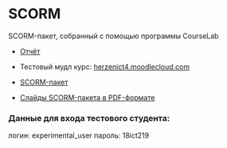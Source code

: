 # SCORM
SCORM-пакет, собранный с помощью программы CourseLab

- [Отчёт](https://github.com/Yalkinzsun/SCORM/blob/master/SCORM_report.pdf)

- Тестовый мудл курс: [herzenict4.moodlecloud.com](https://herzenict4.moodlecloud.com/login/index.php)

- [SCORM-пакет](https://github.com/Yalkinzsun/SCORM/blob/master/SCORM-VKR-Kotlin-v2.zip) 

- [Слайды SCORM-пакета в PDF-формате](https://github.com/Yalkinzsun/SCORM/blob/master/SCORM.pdf)


### Данные для входа тестового студента:
логин: experimental_user
пароль: 18ict219

